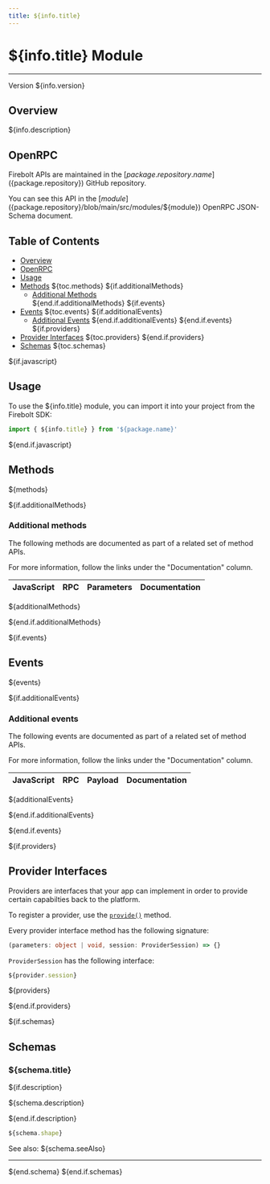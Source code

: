 ```yaml
---
title: ${info.title}
---
```


# ${info.title} Module
---
Version ${info.version}

## Overview
 ${info.description}

## OpenRPC
Firebolt APIs are maintained in the [${package.repository.name}](${package.repository}) GitHub repository.

You can see this API in the [${module}](${package.repository}/blob/main/src/modules/${module}) OpenRPC JSON-Schema document. 

## Table of Contents
 - [Overview](#overview)
 - [OpenRPC](#openrpc)
 - [Usage](#usage)
 - [Methods](#methods)
${toc.methods}
${if.additionalMethods}
    - [Additional Methods](#additional-methods)    
${end.if.additionalMethods}
${if.events}
 - [Events](#events)
${toc.events}
${if.additionalEvents}
    - [Additional Events](#additional-events)
${end.if.additionalEvents}
${end.if.events}
${if.providers}
 - [Provider Interfaces](#provider-interfaces)
${toc.providers}
${end.if.providers}
 - [Schemas](#schemas)
${toc.schemas}

<span></span>

${if.javascript}
## Usage
To use the ${info.title} module, you can import it into your project from the Firebolt SDK:

```javascript
import { ${info.title} } from '${package.name}'
```
${end.if.javascript}


## Methods
${methods}

${if.additionalMethods}
### Additional methods
The following methods are documented as part of a related set of method APIs.

For more information, follow the links under the "Documentation" column.

| JavaScript | RPC | Parameters | Documentation |
|------------|-----|------------|---------------|
${additionalMethods}

${end.if.additionalMethods}

${if.events}

## Events

${events}

${if.additionalEvents}

### Additional events
The following events are documented as part of a related set of method APIs.

For more information, follow the links under the "Documentation" column.

| JavaScript | RPC | Payload | Documentation |
|------------|-----|---------|---------------|
${additionalEvents}

${end.if.additionalEvents}

${end.if.events}

${if.providers}

## Provider Interfaces
Providers are interfaces that your app can implement in order to provide certain capabilties back to the platform.

To register a provider, use the [`provide()`](#provide) method.

Every provider interface method has the following signature:

```typescript
(parameters: object | void, session: ProviderSession) => {}
```

`ProviderSession` has the following interface:

```typescript
${provider.session}
```

${providers}

${end.if.providers}

${if.schemas}

## Schemas

### ${schema.title}

${if.description}

${schema.description}

${end.if.description}
```typescript
${schema.shape}
```

See also: ${schema.seeAlso}

---
${end.schema}
${end.if.schemas}